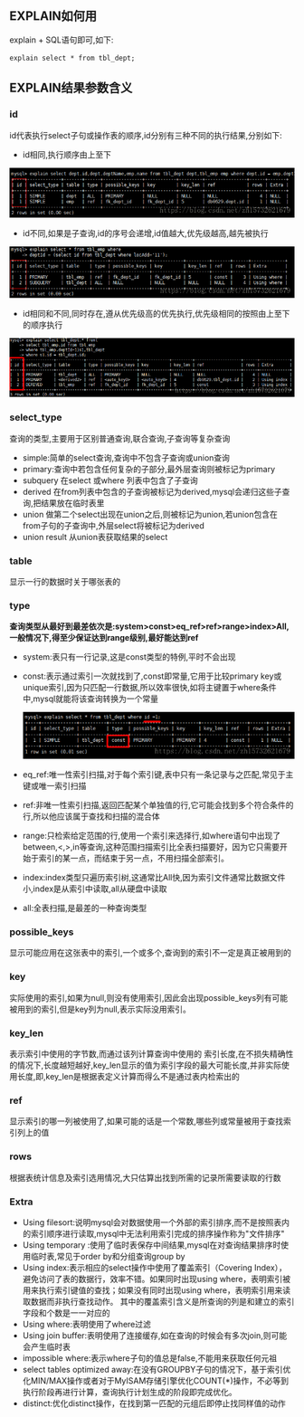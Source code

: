 

## EXPLAIN如何用

explain + SQL语句即可,如下:

```
explain select * from tbl_dept;
```

## EXPLAIN结果参数含义

### id

id代表执行select子句或操作表的顺序,id分别有三种不同的执行结果,分别如下: 

- id相同,执行顺序由上至下

![](2020-08-14-explain参数解析/20180521160555926.png)

- id不同,如果是子查询,id的序号会递增,id值越大,优先级越高,越先被执行

![](2020-08-14-explain参数解析/20180521161124499.png)

- id相同和不同,同时存在,遵从优先级高的优先执行,优先级相同的按照由上至下的顺序执行

![](2020-08-14-explain参数解析/20180521161430126.png)

### select_type

查询的类型,主要用于区别普通查询,联合查询,子查询等复杂查询

- simple:简单的select查询,查询中不包含子查询或union查询
- primary:查询中若包含任何复杂的子部分,最外层查询则被标记为primary
- subquery 在select 或where 列表中包含了子查询
- derived 在from列表中包含的子查询被标记为derived,mysql会递归这些子查询,把结果放在临时表里
- union 做第二个select出现在union之后,则被标记为union,若union包含在from子句的子查询中,外层select将被标记为derived
- union result 从union表获取结果的select

### table

显示一行的数据时关于哪张表的

### type

**查询类型从最好到最差依次是:system>const>eq_ref>ref>range>index>All,一般情况下,得至少保证达到range级别,最好能达到ref**

- system:表只有一行记录,这是const类型的特例,平时不会出现
- const:表示通过索引一次就找到了,const即常量,它用于比较primary key或unique索引,因为只匹配一行数据,所以效率很快,如将主键置于where条件中,mysql就能将该查询转换为一个常量

    ![](2020-08-14-explain参数解析/2018052116390992.png)

- eq_ref:唯一性索引扫描,对于每个索引键,表中只有一条记录与之匹配,常见于主键或唯一索引扫描
- ref:非唯一性索引扫描,返回匹配某个单独值的行,它可能会找到多个符合条件的行,所以他应该属于查找和扫描的混合体
- range:只检索给定范围的行,使用一个索引来选择行,如where语句中出现了between,<,>,in等查询,这种范围扫描索引比全表扫描要好，因为它只需要开始于索引的某一点，而结束于另一点，不用扫描全部索引。
- index:index类型只遍历索引树,这通常比All快,因为索引文件通常比数据文件小,index是从索引中读取,all从硬盘中读取
- all:全表扫描,是最差的一种查询类型

### possible_keys

显示可能应用在这张表中的索引,一个或多个,查询到的索引不一定是真正被用到的

### key

实际使用的索引,如果为null,则没有使用索引,因此会出现possible_keys列有可能被用到的索引,但是key列为null,表示实际没用索引。

### key_len

表示索引中使用的字节数,而通过该列计算查询中使用的 索引长度,在不损失精确性的情况下,长度越短越好,key_len显示的值为索引字段的最大可能长度,并非实际使用长度,即,key_len是根据表定义计算而得么不是通过表内检索出的

### ref

显示索引的哪一列被使用了,如果可能的话是一个常数,哪些列或常量被用于查找索引列上的值

### rows

根据表统计信息及索引选用情况,大只估算出找到所需的记录所需要读取的行数

### Extra

- Using filesort:说明mysql会对数据使用一个外部的索引排序,而不是按照表内的索引顺序进行读取,mysql中无法利用索引完成的排序操作称为"文件排序"
- Using temporary :使用了临时表保存中间结果,mysql在对查询结果排序时使用临时表,常见于order by和分组查询group by
- Using index:表示相应的select操作中使用了覆盖索引（Covering Index），避免访问了表的数据行，效率不错。如果同时出现using where，表明索引被用来执行索引键值的查找；如果没有同时出现using where，表明索引用来读取数据而非执行查找动作。 其中的覆盖索引含义是所查询的列是和建立的索引字段和个数是一一对应的
- Using where:表明使用了where过滤
- Using join buffer:表明使用了连接缓存,如在查询的时候会有多次join,则可能会产生临时表
- impossible where:表示where子句的值总是false,不能用来获取任何元祖
- select tables optimized away:在没有GROUPBY子句的情况下，基于索引优化MIN/MAX操作或者对于MyISAM存储引擎优化COUNT(*)操作，不必等到执行阶段再进行计算，查询执行计划生成的阶段即完成优化。
- distinct:优化distinct操作，在找到第一匹配的元组后即停止找同样值的动作